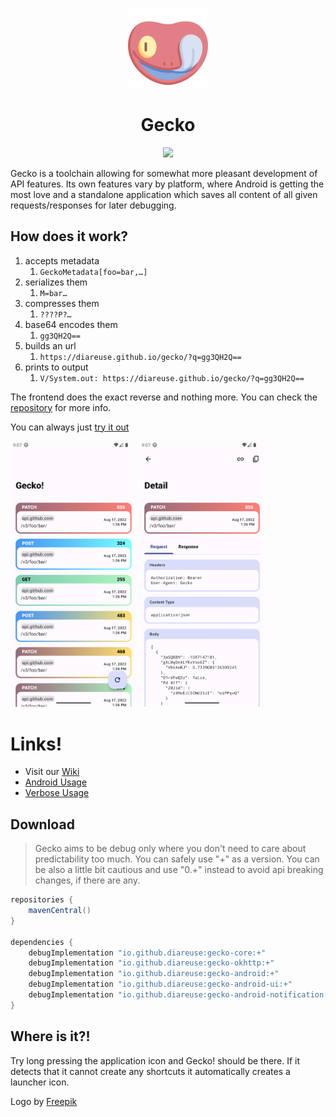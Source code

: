 <p align="center">
  <img src="art/logo.png" width="128px" />
</p>
<h1 align="center">Gecko</h1>
<p align="center">
   <a href="https://www.codacy.com/gh/diareuse/gecko/dashboard?utm_source=github.com&amp;utm_medium=referral&amp;utm_content=diareuse/gecko&amp;utm_campaign=Badge_Grade">
      <img src="https://app.codacy.com/project/badge/Grade/5492c78bdcb74d7eb4d17c835f953d14"/>
   </a>
</p>

Gecko is a toolchain allowing for somewhat more pleasant development of API features. Its own
features vary by platform, where Android is getting the most love and a standalone application which
saves all content of all given requests/responses for later debugging.

## How does it work?

1) accepts metadata
   1) `GeckoMetadata[foo=bar,…]`
2) serializes them
   1) `M=bar…`
3) compresses them
   1) `????P?…`
4) base64 encodes them
   1) `gg3QH2Q==`
5) builds an url
   1) `https://diareuse.github.io/gecko/?q=gg3QH2Q==`
6) prints to output
   1) `V/System.out: https://diareuse.github.io/gecko/?q=gg3QH2Q==`

The frontend does the exact reverse and nothing more. You can check
the [repository](https://github.com/diareuse/gecko-fe) for more info.

You can always
just [try it out](https://diareuse.github.io/gecko/?q=H4sIAAAAAAAAAJ1UXW_aMBSVkj3xKyIet1ETQlmH1Id2rVRNZfSDbVVfkONcErdJbNlOKEP8912HhBYmoVEpL7m559xzjnPtZDfj-4nrFIkxUg8JoZIfxdwkRXjEREZiro0mfi_oHw8IFjLIjXad5IwxkGZIpUw5o4aLnJR51CDL4NOTFrnrpIPAdczbrnU9XLY8r23JpzxqD732ekL7sy2HIlrY2mjh6UKC8ugctMjAq-e3WyvXYb2u7zojpoAaiFxHXk0mN6TnOlcPnStIUzH8OKcl6I-te9AaJw_hhWYyhY5ev3eYEM8cXOfaD7p915n8q_K8UlkJ9CtluYigFjy6uHwZP0eSBXcXYc83j7-Pu6Pb09O1hUKltmlvqHQQhd0QWDDohuHJF_ja9082ERN_O4vvhTaNf57H3kwozyTgafoMnpi9-VQL0KAQZw3gWypinlsawYxAi1XPlrVdc7eDXw8_UvZ0edr00pIaqqY7zt644hmNQRNQSihSD5ommOoCvc8amljVROtJTXl_YNaNJjviE5Ole-TsdM8E_hNzpNmF7BtFNqhtGoz5HTSIWhKBp4Yp4ufVJhL7OxzEVyGWpN6fDZHGXBVEB1HVGBQ2z1HTkiiQ4pWxCDVTXNqlOEziFrKhEyqmOf9DD6dD5IbFKjwMXSEaOJR2wQ7CryFLIhUvKVusXpUw4CUm_g7OHWxDaRYSLMdPu8DNKXADUxpl1Q7PaKoB66tqz-v7b4o_OoLwTvQ73X7HP5n0giE-x4PH-j6Q0X_10cIkQk2p1oLx6pxs_7fx9fXZ-fjubDK-w9u35X74C9iU9Ts4BgAA)

<p float="left">
    <img src="art/dashboard.png" width=40% height=40%>
    <img src="art/detail.png" width=40% height=40%>
</p>

# Links!

- Visit our [Wiki](https://github.com/diareuse/gecko/wiki)
- [Android Usage](https://github.com/diareuse/gecko/wiki/Android-Usage)
- [Verbose Usage](https://github.com/diareuse/gecko/wiki/Verbose-Usage)

## Download

> Gecko aims to be debug only where you don't need to care about predictability too much.
> You can safely use "+" as a version.
> You can be also a little bit cautious and use "0.+" instead to avoid api breaking changes, if there are any.

```groovy
repositories {
    mavenCentral()
}

dependencies {
    debugImplementation "io.github.diareuse:gecko-core:+"
    debugImplementation "io.github.diareuse:gecko-okhttp:+"
    debugImplementation "io.github.diareuse:gecko-android:+"
    debugImplementation "io.github.diareuse:gecko-android-ui:+"
    debugImplementation "io.github.diareuse:gecko-android-notification:+"
}
```

## Where is it?!

Try long pressing the application icon and Gecko! should be there. If it detects that it cannot
create any shortcuts it automatically creates a launcher icon.

Logo by <a href="https://www.flaticon.com/free-icons/gecko" title="gecko icons">Freepik</a>
